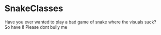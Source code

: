 # SnakeClasses
Have you ever wanted to play a bad game of snake where the visuals suck? So have I!
Please dont bully me
